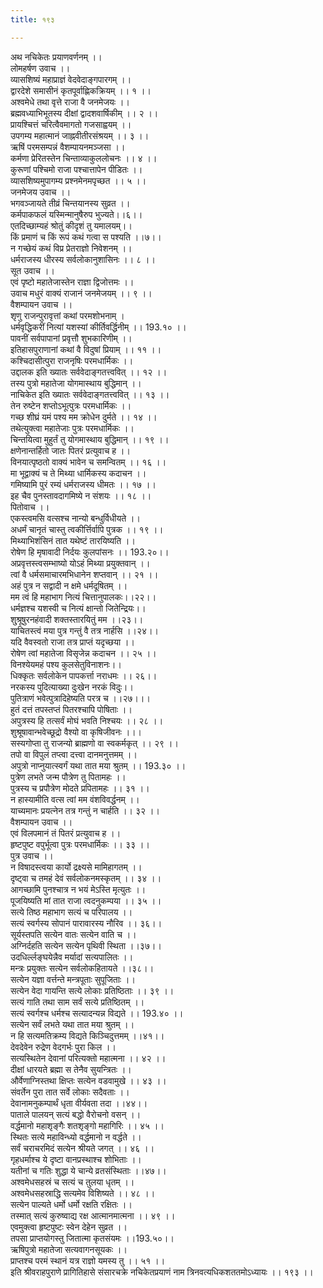```yaml
---
title: १९३

---
```

अथ नचिकेतः प्रयाणवर्णनम् ।।  
लोमहर्षण उवाच ।।  
व्यासशिष्यं महाप्राज्ञं वेदवेदाङ्गपारगम् ।।  
द्वारदेशे समासीनं कृतपूर्वाह्णिकक्रियम् ।। १ ।।  
अश्वमेधे तथा वृत्ते राजा वै जनमेजयः ।।  
ब्रह्मवध्याभिभूतस्य दीक्षां द्वादशवार्षिकीम् ।। २ ।।  
प्रायश्चित्तं चरित्वैवमागतो गजसाह्वयम् ।।  
उपगम्य महात्मानं जाह्नवीतीरसंश्रयम् ।। ३ ।।  
ऋषिं परमसम्पन्नं वैशम्पायनमञ्जसा ।।  
कर्मणा प्रेरितस्तेन चिन्ताव्याकुललोचनः ।। ४ ।।  
कुरूणां पश्चिमो राजा पश्चात्तापेन पीडितः ।।  
व्यासशिष्यमुपागम्य प्रश्नमेनमपृच्छत ।। ५ ।।  
जनमेजय उवाच ।।  
भगवञ्जायते तीव्रं चिन्तयानस्य सुव्रत ।।  
कर्मपाकफलं यस्मिन्मानुषैरुप भुज्यते।।६।।  
एतदिच्छाम्यहं श्रोतुं कीदृशं तु यमालयम्।।  
किं प्रमाणं च किं रूपं कथं गत्वा स पश्यति ।।७।।  
न गच्छेयं कथं विप्र प्रेतराज्ञो निवेशनम् ।।  
धर्मराजस्य धीरस्य सर्वलोकानुशासिनः ।। ८ ।।  
सूत उवाच ।।  
एवं पृष्टो महातेजास्तेन राज्ञा द्विजोत्तमः ।।  
उवाच मधुरं वाक्यं राजानं जनमेजयम् ।। ९ ।।  
वैशम्पायन उवाच ।।  
शृणु राजन्पुरावृत्तां कथां परमशोभनाम् ।  
धर्मवृद्धिकरीं नित्यां यशस्यां कीर्तिवर्द्धिनीम् ।। 193.१० ।।  
पावनीं सर्वपापानां प्रवृत्तौ शुभकारिणीम् ।।  
इतिहासपुराणानां कथां वै विदुषां प्रियाम् ।। ११ ।।  
कश्चिदासीत्पुरा राजनृषिः परमधार्मिकः ।।  
उद्दालक इति ख्यातः सर्ववेदाङ्गतत्त्ववित् ।। १२ ।।  
तस्य पुत्रो महातेजा योगमास्थाय बुद्धिमान् ।।  
नाचिकेत इति ख्यातः सर्ववेदाङ्गतत्त्ववित् ।। १३ ।।  
तेन रुष्टेन शप्तोऽभूत्पुत्रः परमधार्मिकः ।।  
गच्छ शीघ्रं यमं पश्य मम क्रोधेन दुर्मते ।। १४ ।।  
तथेत्युक्त्वा महातेजाः पुत्रः परमधार्मिकः ।।  
चिन्तयित्वा मुहुर्तं तु योगमास्थाय बुद्धिमान् ।। १९ ।।  
क्षणेनान्तर्हितो जातः पितरं प्रत्युवाच ह ।।  
विनयात्पृष्ठतो वाक्यं भावेन च समन्वितम् ।। १६ ।।  
मा भूद्वाक्यं च ते मिथ्या धार्मिकस्य कदाचन ।।  
गमिष्यामि पुरं रम्यं धर्मराजस्य धीमतः ।। १७ ।।  
इह चैव पुनस्तावदागमिष्ये न संशयः ।। १८ ।।  
पितोवाच ।।  
एकस्त्वमसि वत्सश्च नान्यो बन्धुर्विधीयते ।।  
अधर्मं चानृतं चास्तु त्वकीर्त्तिर्वापि पुत्रक ।। १९ ।।  
मिथ्याभिशंसिनं तात यथेष्टं तारयिष्यति ।।  
रोषेण हि मृषावादी निर्दयः कुलपांसनः ।। 193.२०।।  
अप्रवृत्तस्त्वसम्भाष्यो योऽहं मिथ्या प्रयुक्तवान् ।।  
त्वां वै धर्मसमाचारमभिधानेन शप्तवान् ।। २१ ।।  
अहं पुत्र न सद्वादी न क्षमे धर्मदूषितम् ।।  
मम त्वं हि महाभाग नित्यं चित्तानुपालकः।।२२।।  
धर्मज्ञश्च यशस्वी च नित्यं क्षान्तो जितेन्द्रियः।।  
शु्श्रूषुरनहंवादी शक्तस्तारयितुं मम ।।२३।।  
याचितस्त्वं मया पुत्र गन्तुं वै तत्र नार्हसि ।।२४।।  
यदि वैवस्वतो राजा तत्र प्राप्तं यदृच्छया ।।  
रोषेण त्वां महातेजा विसृजेन्न कदाचन ।। २५ ।।  
विनश्येयमहं पश्य कुलसेतुविनाशनः।।  
धिक्कृतः सर्वलोकेन पापकर्त्ता नराधमः ।। २६।।  
नरकस्य पुदित्याख्या दुःखेन नरकं विदुः।।  
पुतित्राणं भवेत्पुत्रादिहेष्यति परत्र च ।।२७।।।  
हुतं दत्तं तपस्तप्तं पितरश्चापि पोषिताः ।।  
अपुत्रस्य हि तत्सर्वं मोघं भवति निश्चयः ।। २८ ।।  
शुश्रूषावान्भवेच्छूद्रो वैश्यो वा कृषिजीवनः ।।।  
सस्यगोप्ता तु राजन्यो ब्राह्मणो वा स्वकर्मकृत् ।। २९ ।।  
तपो वा विपुलं तप्त्वा दत्त्वा दानमनुत्तमम् ।।  
अपुत्रो नाप्नुयात्स्वर्गं यथा तात मया श्रुतम् ।। 193.३० ।।  
पुत्रेण लभते जन्म पौत्रेण तु पितामहः ।।  
पुत्रस्य च प्रपौत्रेण मोदते प्रपितामहः ।। ३१ ।।  
न हास्यामीति वत्स त्वां मम वंशविवर्द्धनम् ।।  
याच्यमानः प्रयत्नेन तत्र गन्तुं न चार्हति ।। ३२ ।।  
वैशम्पायन उवाच ।।  
एवं विलपमानं तं पितरं प्रत्युवाच ह ।।  
हृष्टपुष्ट वपुर्भूत्वा पुत्रः परमधार्मिकः ।। ३३ ।।  
पुत्र उवाच ।।  
न विषादस्त्वया कार्यो द्रक्ष्यसे मामिहागतम् ।।  
दृष्ट्वा च तमहं देवं सर्वलोकनमस्कृतम् ।। ३४ ।।  
आगच्छामि पुनश्चात्र न भयं मेऽस्ति मृत्युतः ।।  
पूजयिष्यति मां तात राजा त्वदनुकम्पया ।। ३५ ।।  
सत्ये तिष्ठ महाभाग सत्यं च परिपालय ।।  
सत्यं स्वर्गस्य सोपानं पारावारस्य नौरिव ।। ३६।।  
सूर्यस्तपति सत्येन वातः सत्येन वाति च ।।  
अग्निर्दहति सत्येन सत्येन पृथिवी स्थिता ।।३७।।  
उदधिर्ल्लङ्घयेन्नैव मर्यादां सत्यपालितः ।।  
मन्त्रः प्रयुक्तः सत्येन सर्वलोकहितायते ।।३८।।  
सत्येन यज्ञा वर्त्तन्ते मन्त्रपूताः सुपूजिताः ।।  
सत्येन वेदा गायन्ति सत्ये लोकाः प्रतिष्ठिताः ।। ३९ ।।  
सत्यं गाति तथा साम सर्वं सत्ये प्रतिष्ठितम् ।।  
सत्यं स्वर्गश्च धर्मश्च सत्यादन्यन्न विद्यते ।। 193.४० ।।  
सत्येन सर्वं लभते यथा तात मया श्रुतम् ।।  
न हि सत्यमतिक्रम्य विद्यते किञ्चिदुत्तमम् ।।४१।।  
देवदेवेन रुद्रेण वेदगर्भः पुरा किल ।।  
सत्यस्थितेन देवानां परित्यक्तो महात्मना ।। ४२ ।।  
दीक्षां धारयते ब्रह्मा स तेनैव सुयन्त्रितः ।।  
और्वेणाग्निस्तथा क्षिप्तः सत्येन वडवामुखे ।। ४३ ।।  
संवर्तेन पुरा तात सर्वे लोकाः सदैवताः ।।  
देवानामनुकम्पार्थं धृता वीर्यवता तदा ।।४४।।  
पाताले पालयन् सत्यं बद्धो वैरोचनो वसन् ।।  
वर्द्धमानो महाशृङ्गैः शतशृङ्गो महागिरिः ।। ४५ ।।  
स्थितः सत्ये महाविन्ध्यो वर्द्धमानो न वर्द्धते ।।  
सर्वं चराचरमिदं सत्येन श्रीयते जगत् ।। ४६ ।।  
गृहधर्माश्च ये दृष्टा वानप्रस्थाश्च शोभिताः ।।  
यतीनां च गतिः शुद्धा ये चान्ये व्रतसंस्थिताः ।।४७।।  
अश्वमेधसहस्रं च सत्यं च तुलया धृतम् ।।  
अश्वमेधसहस्राद्धि सत्यमेव विशिष्यते ।। ४८ ।।  
सत्येन पाल्यते धर्मो धर्मो रक्षति रक्षितः ।।  
तस्मात् सत्यं कुरुष्वाद्य रक्ष आत्मानमात्मना ।। ४९ ।।  
एवमुक्त्वा हृष्टपुष्टः स्वेन देहेन सुव्रत ।।  
तपसा प्राप्तयोगस्तु जितात्मा कृतसंयमः ।।193.५०।।  
ऋषिपुत्रो महातेजा सत्यवागनसूयकः ।।  
प्राप्तश्च परमं स्थानं यत्र राज्ञो यमस्य तु ।। ५१ ।।  
इति श्रीवराहपुराणे प्रागितिहासे संसारचक्रे नचिकेतप्रयाणं नाम त्रिनवत्यधिकशततमोऽध्यायः ।। १९३ ।।